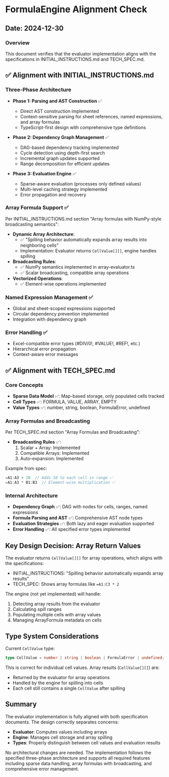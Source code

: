 # FormulaEngine Alignment Check

## Date: 2024-12-30

### Overview
This document verifies that the evaluator implementation aligns with the specifications in INITIAL_INSTRUCTIONS.md and TECH_SPEC.md.

## ✅ Alignment with INITIAL_INSTRUCTIONS.md

### Three-Phase Architecture
- **Phase 1: Parsing and AST Construction** ✅
  - Direct AST construction implemented
  - Context-sensitive parsing for sheet references, named expressions, and array formulas
  - TypeScript-first design with comprehensive type definitions

- **Phase 2: Dependency Graph Management** ✅
  - DAG-based dependency tracking implemented
  - Cycle detection using depth-first search
  - Incremental graph updates supported
  - Range decomposition for efficient updates

- **Phase 3: Evaluation Engine** ✅
  - Sparse-aware evaluation (processes only defined values)
  - Multi-level caching strategy implemented
  - Error propagation and recovery

### Array Formula Support ✅
Per INITIAL_INSTRUCTIONS.md section "Array formulas with NumPy-style broadcasting semantics":
- **Dynamic Array Architecture**: 
  - ✅ "Spilling behavior automatically expands array results into neighboring cells"
  - Implementation: Evaluator returns `CellValue[][]`, engine handles spilling
- **Broadcasting Rules**: 
  - ✅ NumPy semantics implemented in array-evaluator.ts
  - ✅ Scalar broadcasting, compatible array operations
- **Vectorized Operations**: 
  - ✅ Element-wise operations implemented

### Named Expression Management ✅
- Global and sheet-scoped expressions supported
- Circular dependency prevention implemented
- Integration with dependency graph

### Error Handling ✅
- Excel-compatible error types (#DIV/0!, #VALUE!, #REF!, etc.)
- Hierarchical error propagation
- Context-aware error messages

## ✅ Alignment with TECH_SPEC.md

### Core Concepts
- **Sparse Data Model** ✅: Map-based storage, only populated cells tracked
- **Cell Types** ✅: FORMULA, VALUE, ARRAY, EMPTY
- **Value Types** ✅: number, string, boolean, FormulaError, undefined

### Array Formulas and Broadcasting
Per TECH_SPEC.md section "Array Formulas and Broadcasting":
- **Broadcasting Rules** ✅:
  1. Scalar + Array: Implemented
  2. Compatible Arrays: Implemented  
  3. Auto-expansion: Implemented

Example from spec:
```javascript
=A1:A3 + 10  // Adds 10 to each cell in range ✅
=A1:A3 * B1:B3  // Element-wise multiplication ✅
```

### Internal Architecture
- **Dependency Graph** ✅: DAG with nodes for cells, ranges, named expressions
- **Formula Parsing and AST** ✅: Comprehensive AST node types
- **Evaluation Strategies** ✅: Both lazy and eager evaluation supported
- **Error Handling** ✅: All specified error types implemented

## Key Design Decision: Array Return Values

The evaluator returns `CellValue[][]` for array operations, which aligns with the specifications:
- INITIAL_INSTRUCTIONS: "Spilling behavior automatically expands array results"
- TECH_SPEC: Shows array formulas like `=A1:C3 * 2` 

The engine (not yet implemented) will handle:
1. Detecting array results from the evaluator
2. Calculating spill ranges
3. Populating multiple cells with array values
4. Managing ArrayFormula metadata on cells

## Type System Considerations

Current `CellValue` type:
```typescript
type CellValue = number | string | boolean | FormulaError | undefined;
```

This is correct for individual cell values. Array results (`CellValue[][]`) are:
- Returned by the evaluator for array operations
- Handled by the engine for spilling into cells
- Each cell still contains a single `CellValue` after spilling

## Summary

The evaluator implementation is fully aligned with both specification documents. The design correctly separates concerns:
- **Evaluator**: Computes values including arrays
- **Engine**: Manages cell storage and array spilling
- **Types**: Properly distinguish between cell values and evaluation results

No architectural changes are needed. The implementation follows the specified three-phase architecture and supports all required features including sparse data handling, array formulas with broadcasting, and comprehensive error management.